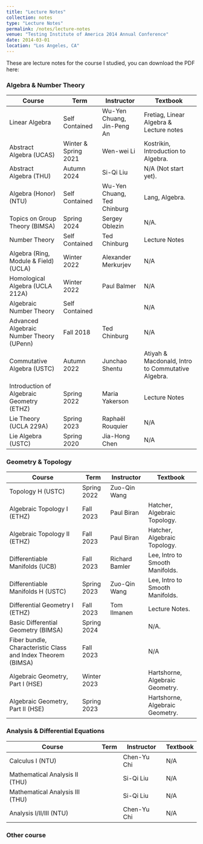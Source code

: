 ```yaml
---
title: "Lecture Notes"
collection: notes
type: "Lecture Notes"
permalink: /notes/lecture-notes
venue: "Testing Institute of America 2014 Annual Conference"
date: 2014-03-01
location: "Los Angeles, CA"
---
```


These are lecture notes for the course I studied, you can download the PDF here:

### Algebra & Number Theory

| Course                                    | Term                            | Instructor               | Textbook                                      |
|-------------------------------------------|---------------------------------|--------------------------|-----------------------------------------------|
| Linear Algebra                            | Self Contained                  | Wu-Yen Chuang, Jin-Peng An  | Fretiag, Linear Algebra & Lecture notes    |
| Abstract Algebra (UCAS)                   | Winter & Spring 2021            | Wen-wei Li               | Kostrikin, Introduction to Algebra.           |
| Abstract Algebra (THU)                    | Autumn 2024                     | Si-Qi Liu                | N/A (Not start yet).                          |
| Algebra (Honor) (NTU)                     | Self Contained                  | Wu-Yen Chuang, Ted Chinburg        | Lang, Algebra.                      |
| Topics on Group Theory (BIMSA)            | Spring 2024                     | Sergey Oblezin           | N/A.                                          |
| Number Theory                             | Self Contained                  | Ted Chinburg             | Lecture Notes                                 |
| Algebra (Ring, Module & Field) (UCLA)     | Winter 2022                     | Alexander Merkurjev      | N/A                                           |
| Homological Algebra (UCLA 212A)           | Winter 2022                     | Paul Balmer              | N/A                                           |
| Algebraic Number Theory                   | Self Contained                  |                          | N/A                                           |
| Advanced Algebraic Number Theory (UPenn)  | Fall 2018                       | Ted Chinburg             | N/A                                           |
| Commutative Algebra (USTC)                | Autumn 2022                     |  Junchao Shentu          | Atiyah & Macdonald, Intro to Commutative Algebra. |
| Introduction of Algebraic Geometry (ETHZ) | Spring 2022                     |  Maria Yakerson          | Lecture Notes                                 |
| Lie Theory (UCLA 229A)                    | Spring 2023                     | Raphaël Rouquier         | N/A                                           |
| Lie Algebra (USTC)                        | Spring 2020                     | Jia-Hong Chen            | N/A                                           |

### Geometry & Topology

| Course                    | Term                  | Instructor                    | Textbook                             |
|---------------------------|-----------------------|-------------------------------|--------------------------------------|
| Topology H (USTC)         | Spring 2022     |  Zuo-Qin Wang      |                 |
| Algebraic Topology I (ETHZ)    | Fall 2023     |   Paul Biran     | Hatcher, Algebraic Topology.                |
| Algebraic Topology II (ETHZ)   | Fall 2023     |    Paul Biran   | Hatcher, Algebraic Topology.                |
| Differentiable Manifolds (UCB) | Fall 2023 | Richard Bamler | Lee, Intro to Smooth Manifolds.      |
| Differentiable Manifolds H (USTC) | Spring 2023 | Zuo-Qin Wang | Lee, Intro to Smooth Manifolds.      |
| Differential Geometry I (ETHZ)| Fall 2023 | Tom Ilmanen | Lecture Notes.         |
| Basic Differential Geometry (BIMSA)       | Spring 2024   |        | N/A.              |
| Fiber bundle, Characteristic Class and Index Theorem (BIMSA)   | Fall 2023     |    | N/A                                  |
| Algebraic Geometry, Part I (HSE)          | Winter 2023                     |               | Hartshorne, Algebraic Geometry.               |
| Algebraic Geometry, Part II (HSE)         | Spring 2023                     |            | Hartshorne, Algebraic Geometry.               |

### Analysis & Differential Equations

| Course                 | Term         | Instructor       | Textbook      |
|------------------------|--------------|------------------|---------------|
| Calculus I (NTU) |  | Chen-Yu Chi     | N/A           |
| Mathematical Analysis II (THU) |  | Si-Qi Liu     | N/A           |
| Mathematical Analysis III (THU) |  | Si-Qi Liu     | N/A           |
| Analysis I/II/III (NTU) |  | Chen-Yu Chi     | N/A           |

### Other course